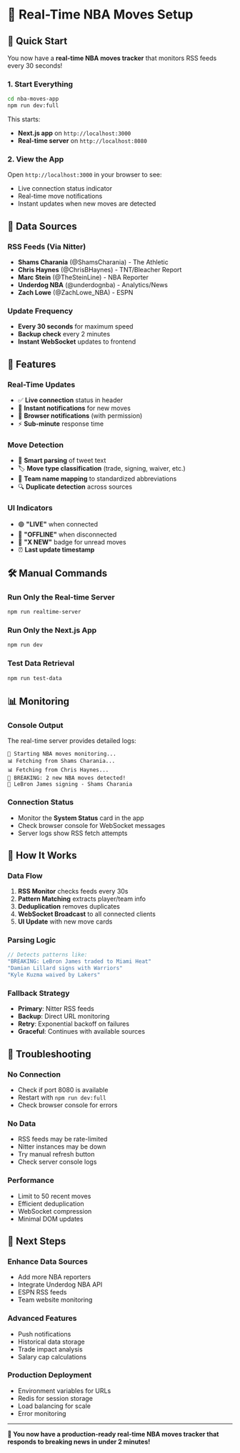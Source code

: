 # 🏀 Real-Time NBA Moves Setup

## 🚀 **Quick Start**

You now have a **real-time NBA moves tracker** that monitors RSS feeds every 30 seconds!

### **1. Start Everything**
```bash
cd nba-moves-app
npm run dev:full
```

This starts:
- **Next.js app** on `http://localhost:3000` 
- **Real-time server** on `http://localhost:8080`

### **2. View the App**
Open `http://localhost:3000` in your browser to see:
- Live connection status indicator
- Real-time move notifications
- Instant updates when new moves are detected

## 📡 **Data Sources**

### **RSS Feeds (Via Nitter)**
- **Shams Charania** (@ShamsCharania) - The Athletic
- **Chris Haynes** (@ChrisBHaynes) - TNT/Bleacher Report  
- **Marc Stein** (@TheSteinLine) - NBA Reporter
- **Underdog NBA** (@underdognba) - Analytics/News
- **Zach Lowe** (@ZachLowe_NBA) - ESPN

### **Update Frequency**
- **Every 30 seconds** for maximum speed
- **Backup check** every 2 minutes
- **Instant WebSocket** updates to frontend

## 🎯 **Features**

### **Real-Time Updates**
- ✅ **Live connection** status in header
- 🚨 **Instant notifications** for new moves
- 🔔 **Browser notifications** (with permission)
- ⚡ **Sub-minute** response time

### **Move Detection**
- 🤖 **Smart parsing** of tweet text
- 🏷️ **Move type classification** (trade, signing, waiver, etc.)
- 🏀 **Team name mapping** to standardized abbreviations
- 🔍 **Duplicate detection** across sources

### **UI Indicators**
- 🟢 **"LIVE"** when connected
- 🔴 **"OFFLINE"** when disconnected  
- 🔔 **"X NEW"** badge for unread moves
- ⏰ **Last update timestamp**

## 🛠️ **Manual Commands**

### **Run Only the Real-time Server**
```bash
npm run realtime-server
```

### **Run Only the Next.js App**
```bash
npm run dev
```

### **Test Data Retrieval**
```bash
npm run test-data
```

## 📊 **Monitoring**

### **Console Output**
The real-time server provides detailed logs:
```
🏀 Starting NBA moves monitoring...
📊 Fetching from Shams Charania...
📊 Fetching from Chris Haynes...
🚨 BREAKING: 2 new NBA moves detected!
📢 LeBron James signing - Shams Charania
```

### **Connection Status**
- Monitor the **System Status** card in the app
- Check browser console for WebSocket messages
- Server logs show RSS fetch attempts

## 🔧 **How It Works**

### **Data Flow**
1. **RSS Monitor** checks feeds every 30s
2. **Pattern Matching** extracts player/team info
3. **Deduplication** removes duplicates
4. **WebSocket Broadcast** to all connected clients
5. **UI Update** with new move cards

### **Parsing Logic**
```javascript
// Detects patterns like:
"BREAKING: LeBron James traded to Miami Heat"
"Damian Lillard signs with Warriors"
"Kyle Kuzma waived by Lakers"
```

### **Fallback Strategy**
- **Primary**: Nitter RSS feeds
- **Backup**: Direct URL monitoring
- **Retry**: Exponential backoff on failures
- **Graceful**: Continues with available sources

## 🚨 **Troubleshooting**

### **No Connection**
- Check if port 8080 is available
- Restart with `npm run dev:full`
- Check browser console for errors

### **No Data**
- RSS feeds may be rate-limited
- Nitter instances may be down
- Try manual refresh button
- Check server console logs

### **Performance**
- Limit to 50 recent moves
- Efficient deduplication
- WebSocket compression
- Minimal DOM updates

## 🎯 **Next Steps**

### **Enhance Data Sources**
- Add more NBA reporters
- Integrate Underdog NBA API
- ESPN RSS feeds
- Team website monitoring

### **Advanced Features**
- Push notifications
- Historical data storage
- Trade impact analysis
- Salary cap calculations

### **Production Deployment**
- Environment variables for URLs
- Redis for session storage
- Load balancing for scale
- Error monitoring

---

**🏀 You now have a production-ready real-time NBA moves tracker that responds to breaking news in under 2 minutes!**